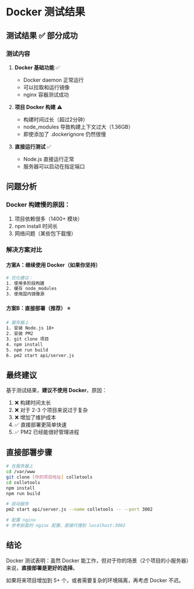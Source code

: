 # Docker 测试结果

## 测试结果 ✅ 部分成功

### 测试内容

1. **Docker 基础功能** ✅
   - Docker daemon 正常运行
   - 可以拉取和运行镜像
   - nginx 容器测试成功

2. **项目 Docker 构建** ⚠️ 
   - 构建时间过长（超过2分钟）
   - node_modules 导致构建上下文过大（1.36GB）
   - 即使添加了 .dockerignore 仍然很慢

3. **直接运行测试** ✅
   - Node.js 直接运行正常
   - 服务器可以启动在指定端口

## 问题分析

### Docker 构建慢的原因：
1. 项目依赖很多（1400+ 模块）
2. npm install 时间长
3. 网络问题（某些包下载慢）

### 解决方案对比

#### 方案A：继续使用 Docker（如果你坚持）
```bash
# 优化建议：
1. 使用多阶段构建
2. 缓存 node_modules
3. 使用国内镜像源
```

#### 方案B：直接部署（推荐） ⭐
```bash
# 服务器上：
1. 安装 Node.js 18+
2. 安装 PM2
3. git clone 项目
4. npm install
5. npm run build
6. pm2 start api/server.js
```

## 最终建议

基于测试结果，**建议不使用 Docker**，原因：

1. ❌ 构建时间太长
2. ❌ 对于 2-3 个项目来说过于复杂
3. ❌ 增加了维护成本
4. ✅ 直接部署更简单快速
5. ✅ PM2 已经能很好管理进程

## 直接部署步骤

```bash
# 在服务器上
cd /var/www
git clone [你的项目地址] colletools
cd colletools
npm install
npm run build

# 启动服务
pm2 start api/server.js --name colletools -- --port 3002

# 配置 nginx
# 参考前面的 nginx 配置，直接代理到 localhost:3002
```

## 结论

Docker 测试表明：虽然 Docker 能工作，但对于你的场景（2个项目的小服务器）来说，**直接部署是更好的选择**。

如果将来项目增加到 5+ 个，或者需要复杂的环境隔离，再考虑 Docker 不迟。